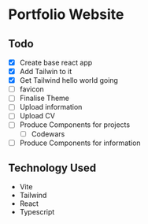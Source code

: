 # Portfolio Website

## Todo

* [x] Create base react app
* [x] Add Tailwin to it
* [x] Get Tailwind hello world going
* [ ] favicon
* [ ] Finalise Theme
* [ ] Upload information
* [ ] Upload CV
* [ ] Produce Components for projects
  * [ ] Codewars
* [ ] Produce Components for information

## Technology Used

* Vite
* Tailwind
* React
* Typescript
